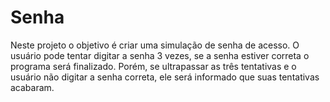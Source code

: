 # Senha
Neste projeto o objetivo é criar uma simulação de senha de acesso. O usuário pode tentar digitar a senha 3 vezes, se a senha estiver correta o programa será finalizado. Porém, se ultrapassar as três tentativas e o usuário não digitar a senha correta, ele será informado que suas tentativas acabaram.
